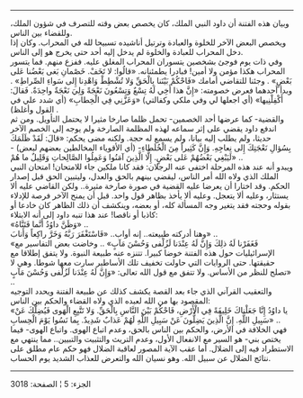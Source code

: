 ------------------------------------------------------------------------

وبيان هذه الفتنة أن داود النبي الملك، كان يخصص بعض وقته للتصرف في شؤون
الملك، وللقضاء بين الناس.  
ويخصص البعض الآخر للخلوة والعبادة وترتيل أناشيده تسبيحا لله في المحراب.
وكان إذا دخل المحراب للعبادة والخلوة لم يدخل إليه أحد حتى يخرج هو إلى
الناس.  
وفي ذات يوم فوجئ بشخصين يتسوران المحراب المغلق عليه. ففزع منهم. فما
يتسور المحراب هكذا مؤمن ولا أمين! فبادرا يطمئنانه. «قالُوا: لا تَخَفْ. خَصْمانِ
بَغى بَعْضُنا عَلى بَعْضٍ» . وجئنا للتقاضي أمامك «فَاحْكُمْ بَيْنَنا بِالْحَقِّ وَلا تُشْطِطْ
وَاهْدِنا إِلى سَواءِ الصِّراطِ» . وبدأ أحدهما فعرض خصومته: «إِنَّ هذا أَخِي لَهُ تِسْعٌ
وَتِسْعُونَ نَعْجَةً وَلِيَ نَعْجَةٌ واحِدَةٌ. فَقالَ: أَكْفِلْنِيها» (أي اجعلها لي وفي ملكي
وكفالتي) «وَعَزَّنِي فِي الْخِطابِ» (أي شدد علي في القول وأغلظ) .  
والقضية- كما عرضها أحد الخصمين- تحمل ظلما صارخا مثيرا لا يحتمل التأويل.
ومن ثم اندفع داود يقضي على إثر سماعه لهذه المظلمة الصارخة ولم يوجه إلى
الخصم الآخر حديثا، ولم يطلب إليه بيانا، ولم يسمع له حجة. ولكنه مضى يحكم:
«قالَ: لَقَدْ ظَلَمَكَ بِسُؤالِ نَعْجَتِكَ إِلى نِعاجِهِ. وَإِنَّ كَثِيراً مِنَ الْخُلَطاءِ- (أي الأقوياء
المخالطين بعضهم لبعض) - لَيَبْغِي بَعْضُهُمْ عَلى بَعْضٍ. إِلَّا الَّذِينَ آمَنُوا وَعَمِلُوا
الصَّالِحاتِ وَقَلِيلٌ ما هُمْ» ..  
ويبدو أنه عند هذه المرحلة اختفى عنه الرجلان: فقد كانا ملكين جاء
للامتحان! امتحان النبي الملك الذي ولاه الله أمر الناس، ليقضي بينهم بالحق
والعدل، وليتبين الحق قبل إصدار الحكم. وقد اختارا أن يعرضا عليه القضية في
صورة صارخة مثيرة.. ولكن القاضي عليه ألا يستثار، وعليه ألا يتعجل. وعليه
ألا يأخذ بظاهر قول واحد. قبل أن يمنح الآخر فرصة للإدلاء بقوله وحجته فقد
يتغير وجه المسألة كله، أو بعضه، وينكشف أن ذلك الظاهر كان خادعا أو كاذبا
أو ناقصا! عند هذا تنبه داود إلى أنه الابتلاء:  
«وَظَنَّ داوُدُ أَنَّما فَتَنَّاهُ» ..  
وهنا أدركته طبيعته.. إنه أواب.. «فَاسْتَغْفَرَ رَبَّهُ وَخَرَّ راكِعاً وَأَنابَ» ..  
«فَغَفَرْنا لَهُ ذلِكَ وَإِنَّ لَهُ عِنْدَنا لَزُلْفى وَحُسْنَ مَآبٍ» .. وخاضت بعض التفاسير مع
الإسرائيليات حول هذه الفتنة خوضا كبيرا. تتنزه عنه طبيعة النبوة. ولا يتفق
إطلاقا مع حقيقتها. حتى الروايات التي حاولت تخفيف تلك الأساطير سارت معها
شوطا. وهي لا تصلح للنظر من الأساس. ولا تتفق مع قول الله تعالى: «وَإِنَّ لَهُ
عِنْدَنا لَزُلْفى وَحُسْنَ مَآبٍ» ..  
والتعقيب القرآني الذي جاء بعد القصة يكشف كذلك عن طبيعة الفتنة ويحدد
التوجيه المقصود بها من الله لعبده الذي ولاه القضاء والحكم بين الناس:  
«يا داوُدُ إِنَّا جَعَلْناكَ خَلِيفَةً فِي الْأَرْضِ، فَاحْكُمْ بَيْنَ النَّاسِ بِالْحَقِّ. وَلا تَتَّبِعِ
الْهَوى فَيُضِلَّكَ عَنْ سَبِيلِ اللَّهِ. إِنَّ الَّذِينَ يَضِلُّونَ عَنْ سَبِيلِ اللَّهِ لَهُمْ عَذابٌ شَدِيدٌ. بِما
نَسُوا يَوْمَ الْحِسابِ» ..  
فهي الخلافة في الأرض، والحكم بين الناس بالحق، وعدم اتباع الهوى. واتباع
الهوى- فيما يختص بني- هو السير مع الانفعال الأول، وعدم التريث والتثبيت
والتبيين.. مما ينتهي مع الاستطراد فيه إلى الضلال. أما عقب الآية المصور
لعاقبة الضلال فهو حكم عام مطلق على نتائج الضلال عن سبيل الله. وهو نسيان
الله والتعرض للعذاب الشديد يوم الحساب.

------------------------------------------------------------------------

الجزء: 5 ¦ الصفحة: 3018
